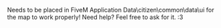 Needs to be placed in FiveM Application Data\citizen\common\data\ui for the map to work properly!
Need help? Feel free to ask for it. :3
